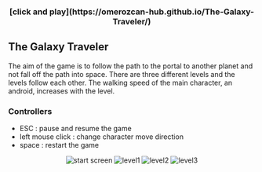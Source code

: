 <h3 align="center">[click and play](https://omerozcan-hub.github.io/The-Galaxy-Traveler/)</h3>

## The Galaxy Traveler
The aim of the game is to follow the path to the portal to another planet and not fall off the path into space. There are three different levels and the levels follow each other. The walking speed of the main character, an android, increases with the level.

### Controllers
- ESC : pause and resume the game
- left mouse click : change character move direction
- space : restart the game
   
<div align="center">
  <img alt="start screen" src="https://r.resimlink.com/ixp-fO.png"/>
  <img alt="level1" src="https://r.resimlink.com/uICFZkirRLyT.png"/>
  <img alt="level2" src="https://r.resimlink.com/e9FkGhS.png"/>
  <img alt="level3" src="https://r.resimlink.com/oIMQtKq9v.png"/>
</div>
